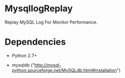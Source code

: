 MysqllogReplay
==============

Replay MySQL Log For Monitor Performance.


Dependencies
==============

* Python 2.7+

* mysqldb ("http://mysql-python.sourceforge.net/MySQLdb.html#installation")
